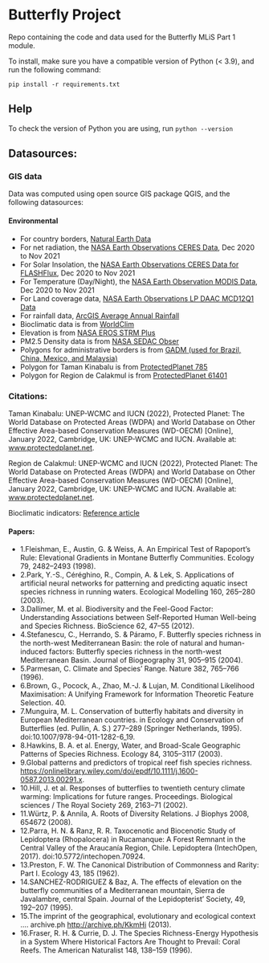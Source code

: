 # Butterfly Project

Repo containing the code and data used for the Butterfly MLiS Part 1 module.

To install, make sure you have a compatible version of Python (< 3.9), and run the following command:

`pip install -r requirements.txt`

## Help
To check the version of Python you are using, run 
`python --version`

## Datasources:
### GIS data
Data was computed using open source GIS package QGIS, and the following datasources:

#### Environmental
* For country borders, [Natural Earth Data](http://www.naturalearthdata.com/downloads/)
* For net radiation, the [NASA Earth Observations CERES Data](https://neo.gsfc.nasa.gov/view.php?datasetId=CERES_NETFLUX_M), Dec 2020 to Nov 2021
* For Solar Insolation, the [NASA Earth Observations CERES Data for FLASHFlux](https://neo.gsfc.nasa.gov/view.php?datasetId=CERES_NETFLUX_M), Dec 2020 to Nov 2021
* For Temperature (Day/Night), the [NASA Earth Observation MODIS Data](https://neo.gsfc.nasa.gov/view.php?datasetId=MOD_LSTD_CLIM_M), Dec 2020 to Nov 2021
* For Land coverage data, [NASA Earth Observations LP DAAC MCD12Q1 Data](https://neo.gsfc.nasa.gov/view.php?datasetId=MCD12C1_T1)
* For rainfall data, [ArcGIS Average Annual Rainfall](https://hub.arcgis.com/datasets/fasgis::average-annual-rainfall/about)
* Bioclimatic data is from [WorldClim](https://www.worldclim.org/data/worldclim21.html)
* Elevation is from [NASA EROS STRM Plus](https://www2.jpl.nasa.gov/srtm/)
* PM2.5 Density data is from [NASA SEDAC Obser](https://sedac.ciesin.columbia.edu/data/set/sdei-global-annual-gwr-pm2-5-modis-misr-seawifs-aod)
* Polygons for administrative borders is from [GADM (used for Brazil, China, Mexico, and Malaysia)](https://gadm.org/download_country.html)
* Polygon for Taman Kinabalu is from [ProtectedPlanet 785](https://www.protectedplanet.net/785) 
* Polygon for Region de Calakmul is from [ProtectedPlanet 61401](https://www.protectedplanet.net/61401)

### Citations:

Taman Kinabalu: UNEP-WCMC and IUCN (2022), Protected Planet: The World Database on Protected Areas (WDPA) and World Database on Other Effective Area-based Conservation Measures (WD-OECM) [Online], January 2022, Cambridge, UK: UNEP-WCMC and IUCN. Available at: www.protectedplanet.net.

Region de Calakmul: UNEP-WCMC and IUCN (2022), Protected Planet: The World Database on Protected Areas (WDPA) and World Database on Other Effective Area-based Conservation Measures (WD-OECM) [Online], January 2022, Cambridge, UK: UNEP-WCMC and IUCN. Available at: www.protectedplanet.net.

Bioclimatic indicators: [Reference article](https://www.nature.com/articles/s41597-020-00726-5#Sec2)

#### Papers:

* 1.Fleishman, E., Austin, G. & Weiss, A. An Empirical Test of Rapoport’s Rule: Elevational Gradients in Montane Butterfly Communities. Ecology 79, 2482–2493 (1998).
* 2.Park, Y.-S., Céréghino, R., Compin, A. & Lek, S. Applications of artificial neural networks for patterning and predicting aquatic insect species richness in running waters. Ecological Modelling 160, 265–280 (2003).
* 3.Dallimer, M. et al. Biodiversity and the Feel-Good Factor: Understanding Associations between Self-Reported Human Well-being and Species Richness. BioScience 62, 47–55 (2012).
* 4.Stefanescu, C., Herrando, S. & Páramo, F. Butterfly species richness in the north-west Mediterranean Basin: the role of natural and human-induced factors: Butterfly species richness in the north-west Mediterranean Basin. Journal of Biogeography 31, 905–915 (2004).
* 5.Parmesan, C. Climate and Species’ Range. Nature 382, 765–766 (1996).
* 6.Brown, G., Pocock, A., Zhao, M.-J. & Lujan, M. Conditional Likelihood Maximisation: A Unifying Framework for Information Theoretic Feature Selection. 40.
* 7.Munguira, M. L. Conservation of butterfly habitats and diversity in European Mediterranean countries. in Ecology and Conservation of Butterflies (ed. Pullin, A. S.) 277–289 (Springer Netherlands, 1995). doi:10.1007/978-94-011-1282-6_19.
* 8.Hawkins, B. A. et al. Energy, Water, and Broad-Scale Geographic Patterns of Species Richness. Ecology 84, 3105–3117 (2003).
* 9.Global patterns and predictors of tropical reef fish species richness. https://onlinelibrary.wiley.com/doi/epdf/10.1111/j.1600-0587.2013.00291.x.
* 10.Hill, J. et al. Responses of butterflies to twentieth century climate warming: Implications for future ranges. Proceedings. Biological sciences / The Royal Society 269, 2163–71 (2002).
* 11.Würtz, P. & Annila, A. Roots of Diversity Relations. J Biophys 2008, 654672 (2008).
* 12.Parra, H. N. & Ranz, R. R. Taxocenotic and Biocenotic Study of Lepidoptera (Rhopalocera) in Rucamanque: A Forest Remnant in the Central Valley of the Araucanía Region, Chile. Lepidoptera (IntechOpen, 2017). doi:10.5772/intechopen.70924.
* 13.Preston, F. W. The Canonical Distribution of Commonness and Rarity: Part I. Ecology 43, 185 (1962).
* 14.SANCHEZ-RODRIGUEZ & Baz, A. The effects of elevation on the butterfly communities of a Mediterranean mountain, Sierra de Javalambre, central Spain. Journal of the Lepidopterist’ Society, 49, 192–207 (1995).
* 15.The imprint of the geographical, evolutionary and ecological context …. archive.ph http://archive.ph/KkmHi (2013).
* 16.Fraser, R. H. & Currie, D. J. The Species Richness-Energy Hypothesis in a System Where Historical Factors Are Thought to Prevail: Coral Reefs. The American Naturalist 148, 138–159 (1996).
